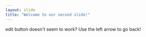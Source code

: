 ```yaml
---
layout: slide
title: "Welcome to our second slide!"
---
```

edit button doesn't seem to work?
Use the left arrow to go back!
